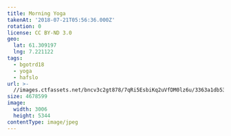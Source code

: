 ```yaml
---
title: Morning Yoga
takenAt: '2018-07-21T05:56:36.000Z'
rotation: 0
license: CC BY-ND 3.0
geo:
  lat: 61.309197
  lng: 7.221122
tags:
  - bgotrd18
  - yoga
  - hafslo
url: >-
  //images.ctfassets.net/bncv3c2gt878/7qRi5EsbiKq2uVfDM0lz6u/3363a1db53a674148ff256cfbe3eb18d/morning-yoga_42051167040_o
size: 4678599
image:
  width: 3006
  height: 5344
contentType: image/jpeg
---
```


